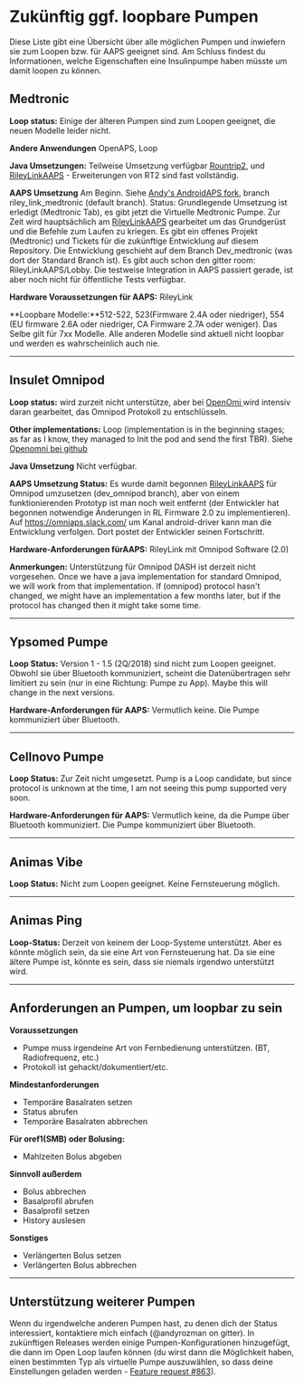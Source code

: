 # Zukünftig ggf. loopbare Pumpen

Diese Liste gibt eine Übersicht über alle möglichen Pumpen und inwiefern sie zum Loopen bzw. für AAPS geeignet sind. Am Schluss findest du Informationen, welche Eigenschaften eine Insulinpumpe haben müsste um damit loopen zu können.

## Medtronic

**Loop status:** Einige der älteren Pumpen sind zum Loopen geeignet, die neuen Modelle leider nicht.

**Andere Anwendungen** OpenAPS, Loop

**Java Umsetzungen:** Teilweise Umsetzung verfügbar [Rountrip2](https://github.com/TC2013/Roundtrip2), und [RileyLinkAAPS](https://github.com/andyrozman/RileyLinkAAPS) - Erweiterungen von RT2 sind fast vollständig.

**AAPS Umsetzung** Am Beginn. Siehe [Andy's AndroidAPS fork](https://github.com/andyrozman/AndroidAPS), branch riley_link_medtronic (default branch). Status: Grundlegende Umsetzung ist erledigt (Medtronic Tab), es gibt jetzt die Virtuelle Medtronic Pumpe. Zur Zeit wird hauptsächlich am [RileyLinkAAPS](https://github.com/andyrozman/RileyLinkAAPS) gearbeitet um das Grundgerüst und die Befehle zum Laufen zu kriegen. Es gibt ein offenes Projekt (Medtronic) und Tickets für die zukünftige Entwicklung auf diesem Repository. Die Entwicklung geschieht auf dem Branch Dev_medtronic (was dort der Standard Branch ist). Es gibt auch schon den gitter room: RileyLinkAAPS/Lobby. Die testweise Integration in AAPS passiert gerade, ist aber noch nicht für öffentliche Tests verfügbar.

**Hardware Voraussetzungen für AAPS:** RileyLink

**Loopbare Modelle:**512-522, 523(Firmware 2.4A oder niedriger), 554 (EU firmware 2.6A oder niedriger, CA Firmware 2.7A oder weniger). Das Selbe gilt für 7xx Modelle. Alle anderen Modelle sind aktuell nicht loopbar und werden es wahrscheinlich auch nie.

* * *

## Insulet Omnipod

**Loop status:** wird zurzeit nicht unterstütze, aber bei [OpenOmi ](http://www.openomni.org/) wird intensiv daran gearbeitet, das Omnipod Protokoll zu entschlüsseln.

**Other implementations:** Loop (implementation is in the beginning stages; as far as I know, they managed to Init the pod and send the first TBR). Siehe [Openomni bei github](https://github.com/openaps/openomni)

**Java Umsetzung** Nicht verfügbar.

**AAPS Umsetzung Status:** Es wurde damit begonnen [RileyLinkAAPS](https://github.com/andyrozman/RileyLinkAAPS) für Omnipod umzusetzen (dev_omnipod branch), aber von einem funktionierenden Prototyp ist man noch weit entfernt (der Entwickler hat begonnen notwendige Änderungen in RL Firmware 2.0 zu implementieren). Auf https://omniaps.slack.com/ um Kanal android-driver kann man die Entwicklung verfolgen. Dort postet der Entwickler seinen Fortschritt.

**Hardware-Anforderungen fürAAPS:** RileyLink mit Omnipod Software (2.0)

**Anmerkungen:** Unterstützung für Omnipod DASH ist derzeit nicht vorgesehen. Once we have a java implementation for standard Omnipod, we will work from that implementation. If (omnipod) protocol hasn't changed, we might have an implementation a few months later, but if the protocol has changed then it might take some time.

* * *

## Ypsomed Pumpe

**Loop Status:** Version 1 - 1.5 (2Q/2018) sind nicht zum Loopen geeignet. Obwohl sie über Bluetooth kommuniziert, scheint die Datenübertragen sehr limitiert zu sein (nur in eine Richtung: Pumpe zu App). Maybe this will change in the next versions.

**Hardware-Anforderungen für AAPS:** Vermutlich keine. Die Pumpe kommuniziert über Bluetooth.

* * *

## Cellnovo Pumpe

**Loop Status:** Zur Zeit nicht umgesetzt. Pump is a Loop candidate, but since protocol is unknown at the time, I am not seeing this pump supported very soon.

**Hardware-Anforderungen für AAPS:** Vermutlich keine, da die Pumpe über Bluetooth kommuniziert. Die Pumpe kommuniziert über Bluetooth.

* * *

## Animas Vibe

**Loop Status:** Nicht zum Loopen geeignet. Keine Fernsteuerung möglich.

* * *

## Animas Ping

**Loop-Status:** Derzeit von keinem der Loop-Systeme unterstützt. Aber es könnte möglich sein, da sie eine Art von Fernsteuerung hat. Da sie eine ältere Pumpe ist, könnte es sein, dass sie niemals irgendwo unterstützt wird.

* * *

## Anforderungen an Pumpen, um loopbar zu sein

**Voraussetzungen**

- Pumpe muss irgendeine Art von Fernbedienung unterstützen. (BT, Radiofrequenz, etc.)
- Protokoll ist gehackt/dokumentiert/etc.

**Mindestanforderungen**

- Temporäre Basalraten setzen
- Status abrufen
- Temporäre Basalraten abbrechen

**Für oref1(SMB) oder Bolusing:**

- Mahlzeiten Bolus abgeben

**Sinnvoll außerdem**

- Bolus abbrechen
- Basalprofil abrufen
- Basalprofil setzen
- History auslesen 

**Sonstiges**

- Verlängerten Bolus setzen
- Verlängerten Bolus abbrechen

* * *

## Unterstützung weiterer Pumpen

Wenn du irgendwelche anderen Pumpen hast, zu denen dich der Status interessiert, kontaktiere mich einfach (@andyrozman on gitter). In zukünftigen Releases werden einige Pumpen-Konfigurationen hinzugefügt, die dann im Open Loop laufen können (du wirst dann die Möglichkeit haben, einen bestimmten Typ als virtuelle Pumpe auszuwählen, so dass deine Einstellungen geladen werden - [Feature request #863](https://github.com/MilosKozak/AndroidAPS/issues/863)).